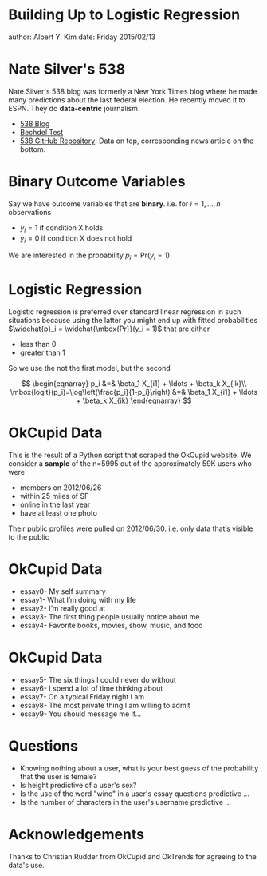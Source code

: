 Building Up to Logistic Regression
========================================================
author: Albert Y. Kim
date: Friday 2015/02/13





Nate Silver's 538
========================================================

Nate Silver's 538 blog was formerly a New York Times blog where he made many predictions about the last federal election.  He recently moved it to ESPN.  They do **data-centric** journalism.

* [538 Blog](http://fivethirtyeight.com/)
* [Bechdel Test](http://fivethirtyeight.com/features/the-dollar-and-cents-case-against-hollywoods-exclusion-of-women/)
* [538 GitHub Repository](https://github.com/fivethirtyeight/data):  Data on top, corresponding news article on the bottom.




Binary Outcome Variables
========================================================

Say we have outcome variables that are **binary**.  i.e. for $i=1, \ldots, n$ observations

* $y_i = 1$ if condition X holds
* $y_i = 0$ if condition X does not hold

We are interested in the probability $p_i = \mbox{Pr}(y_i = 1)$.



Logistic Regression
========================================================

Logistic regression is preferred over standard linear regression in such situations because using the latter you might end up with fitted probabilities $\widehat{p}_i = \widehat{\mbox{Pr}}(y_i = 1)$ that are either

* less than 0
* greater than 1

So we use the not the first model, but the second

$$
\begin{eqnarray}
p_i &=& \beta_1 X_{i1} + \ldots  + \beta_k X_{ik}\\
\mbox{logit}(p_i)=\log\left(\frac{p_i}{1-p_i}\right) &=& \beta_1 X_{i1} + \ldots  + \beta_k X_{ik}
\end{eqnarray}
$$


OkCupid Data
========================================================
This is the result of a Python script that scraped the OkCupid website.  We consider a **sample** of
the n=5995 out of the approximately 59K users who were

* members on 2012/06/26
* within 25 miles of SF
* online in the last year
* have at least one photo

Their public profiles were pulled on 2012/06/30.  i.e. only data that’s visible to the public



OkCupid Data
========================================================

* essay0- My self summary
* essay1- What I’m doing with my life
* essay2- I’m really good at
* essay3- The first thing people usually notice about me
* essay4- Favorite books, movies, show, music, and food




OkCupid Data
========================================================

* essay5- The six things I could never do without
* essay6- I spend a lot of time thinking about
* essay7- On a typical Friday night I am
* essay8- The most private thing I am willing to admit
* essay9- You should message me if...




Questions
========================================================

* Knowing nothing about a user, what is your best guess of the probability that the user is female?
* Is height predictive of a user's sex?
* Is the use of the word "wine" in a user's essay questions predictive ...
* Is the number of characters in the user's username predictive ...




Acknowledgements
========================================================

Thanks to Christian Rudder from OkCupid and OkTrends for agreeing to the data's use.


